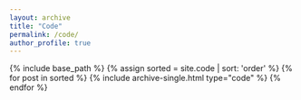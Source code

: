 ```yaml
---
layout: archive
title: "Code"
permalink: /code/
author_profile: true
---
```


{% include base_path %}
{% assign sorted = site.code | sort: 'order' %}
{% for post in sorted %}
  {% include archive-single.html type="code" %}
{% endfor %}
